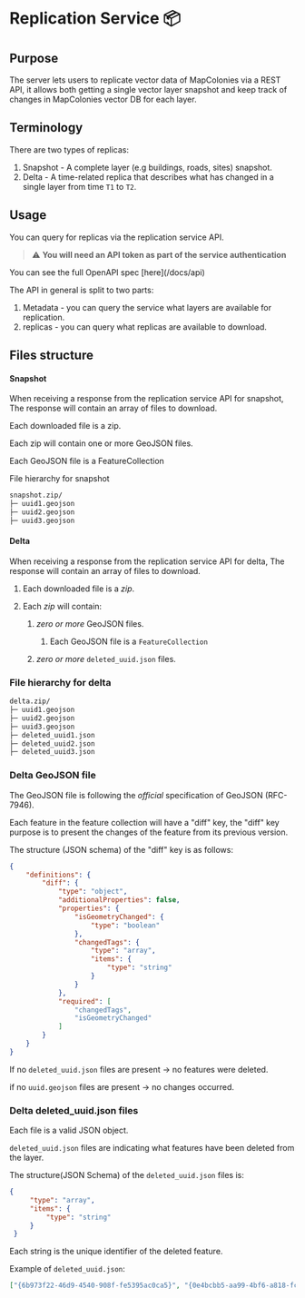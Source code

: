 # Replication Service 📦

## Purpose
The server lets users to replicate vector data of MapColonies via a REST API, it allows both getting a single vector layer snapshot
and keep track of changes in MapColonies vector DB for each layer.

## Terminology

There are two types of replicas:
1. Snapshot - A complete layer (e.g buildings, roads, sites) snapshot.
2. Delta - A time-related replica that describes what has changed in a single layer from time `T1` to `T2`.

## Usage
You can query for replicas via the replication service API.

> ⚠️ **You will need an API token as part of the service authentication &nbsp;**

You can see the full OpenAPI spec [here](<REPLICATION-VECTOR-SERVICE-URL>/docs/api)

The API in general is split to two parts:
1. Metadata - you can query the service what layers are available for replication.
2. replicas - you can query what replicas are available to download.


## Files structure

#### Snapshot
When receiving a response from the replication service API for snapshot, The response will contain an array of files to download.

Each downloaded file is a zip.

Each zip will contain one or more GeoJSON files.

Each GeoJSON file is a FeatureCollection

File hierarchy for snapshot

```sh
snapshot.zip/
├─ uuid1.geojson
├─ uuid2.geojson
├─ uuid3.geojson
```

#### Delta

When receiving a response from the replication service API for delta, The response will contain an array of files to download.

1. Each downloaded file is a *zip*.

2. Each *zip* will contain:
   1. *zero or more* GeoJSON files.
      1. Each GeoJSON file is a `FeatureCollection`

    2. *zero or more* `deleted_uuid.json` files.

### File hierarchy for delta
```sh
delta.zip/
├─ uuid1.geojson
├─ uuid2.geojson
├─ uuid3.geojson
├─ deleted_uuid1.json
├─ deleted_uuid2.json
├─ deleted_uuid3.json
```
### Delta GeoJSON file
The GeoJSON file is following the *official* specification of GeoJSON (RFC-7946).

Each feature in the feature collection will have a "diff" key, the "diff" key purpose is to present the changes of the feature from its previous version.

The structure (JSON schema) of the "diff" key is as follows:


```json
{
    "definitions": {
        "diff": {
            "type": "object",
            "additionalProperties": false,
            "properties": {
                "isGeometryChanged": {
                    "type": "boolean"
                },
                "changedTags": {
                    "type": "array",
                    "items": {
                        "type": "string"
                    }
                }
            },
            "required": [
                "changedTags",
                "isGeometryChanged"
            ]
        }
    }
}
```

If no `deleted_uuid.json` files are present -> no features were deleted.

if no `uuid.geojson` files are present -> no changes occurred.

### Delta deleted_uuid.json files
Each file is a valid JSON object.

`deleted_uuid.json` files are indicating what features have been deleted from the layer.

The structure(JSON Schema) of the `deleted_uuid.json` files is:

```json
{
     "type": "array",
     "items": {
         "type": "string"
     }
 }
```

Each string is the unique identifier of the deleted feature.

Example of `deleted_uuid.json`:
```json
["{6b973f22-46d9-4540-908f-fe5395ac0ca5}", "{0e4bcbb5-aa99-4bf6-a818-fc9df28666aa}", "{5652897d-e661-4e14-83fc-969bab027bb2}"]
```
